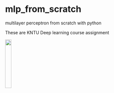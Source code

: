 # mlp_from_scratch
multilayer perceptron from scratch with python

These are KNTU Deep learning course assignment

<image src="https://user-images.githubusercontent.com/47675705/135458566-7e90a381-ac8b-47e4-8625-d9bf9616eb69.png" width=20% height=20%>


